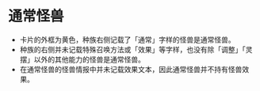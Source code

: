 # 通常怪兽

* 卡片的外框为黄色，种族右侧记载了「通常」字样的怪兽是通常怪兽。
* 种族的右侧并未记载特殊召唤方法或「效果」等字样，也没有除「调整」「灵摆」以外的其他能力的怪兽是通常怪兽。
* 在通常怪兽的怪兽情报中并未记载效果文本，因此通常怪兽并不持有怪兽效果。

